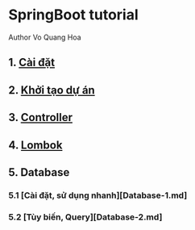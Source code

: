 # SpringBoot tutorial
Author Vo Quang Hoa

## 1. [Cài đặt](Setup.md)
## 2. [Khởi tạo dự án](Init.md)
## 3. [Controller](Controllers.md)
## 4. [Lombok](Lombok.md)
## 5. Database
### 5.1 [Cài đặt, sử dụng nhanh][Database-1.md]
### 5.2 [Tùy biến, Query][Database-2.md]